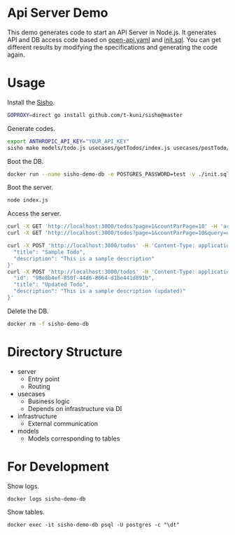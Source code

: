 # Api Server Demo

This demo generates code to start an API Server in Node.js. It generates API and DB access code based on [open-api.yaml](./open-api.yaml) and [init.sql](./init.sql). You can get different results by modifying the specifications and generating the code again.

# Usage

Install the [Sisho](https://github.com/t-kuni/sisho).

```bash
GOPROXY=direct go install github.com/t-kuni/sisho@master
```

Generate codes.

```bash
export ANTHROPIC_API_KEY="YOUR_API_KEY"
sisho make models/todo.js usecases/getTodos/index.js usecases/postTodo/index.js server/index.js -a
````

Boot the DB.

```bash
docker run --name sisho-demo-db -e POSTGRES_PASSWORD=test -v ./init.sql:/docker-entrypoint-initdb.d/init.sql -d -p 5432:5432 postgres
```

Boot the server.

```bash
node index.js
```

Access the server.

```bash
curl -X GET 'http://localhost:3000/todos?page=1&countParPage=10' -H 'accept: application/json'
curl -X GET 'http://localhost:3000/todos?page=1&countParPage=10&query=of' -H 'accept: application/json'

curl -X POST 'http://localhost:3000/todos' -H 'Content-Type: application/json' -d '{
  "title": "Sample Todo",
  "description": "This is a sample description"
}'
curl -X POST 'http://localhost:3000/todos' -H 'Content-Type: application/json' -d '{
  "id": "98e8b4ef-850f-44d6-8664-d1be441d891b",
  "title": "Updated Todo",
  "description": "This is a sample description (updated)"
}'
```

Delete the DB.

```bash
docker rm -f sisho-demo-db
```

# Directory Structure

* server
  * Entry point
  * Routing
* usecases
  * Business logic
  * Depends on infrastructure via DI
* infrastructure
  * External communication
* models
  * Models corresponding to tables

# For Development

Show logs.

```
docker logs sisho-demo-db
```

Show tables.

```
docker exec -it sisho-demo-db psql -U postgres -c "\dt"
```